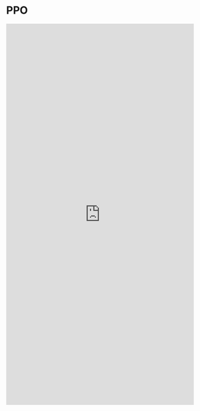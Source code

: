 # PPO


<iframe src="https://wandb.ai/FhG-IISB-MKI/cleanqrl/reports/CleanQRL-s-PPO--VmlldzoxMjAwMjY5NQ?accessToken=olz93l1e2e2jvfr1bb2iinpn9ae000zqqcgelclw4pkgtqdy0dmm3o2mlgv6ghoy" style="border:none;height:1024px;width:100%">